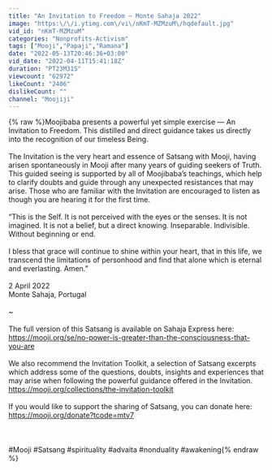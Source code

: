 ```yaml
---
title: "An Invitation to Freedom ~ Monte Sahaja 2022"
image: "https:\/\/i.ytimg.com\/vi\/nKmT-MZMzuM\/hqdefault.jpg"
vid_id: "nKmT-MZMzuM"
categories: "Nonprofits-Activism"
tags: ["Mooji","Papaji","Ramana"]
date: "2022-05-13T20:46:36+03:00"
vid_date: "2022-04-11T15:41:18Z"
duration: "PT23M31S"
viewcount: "62972"
likeCount: "2406"
dislikeCount: ""
channel: "Moojiji"
---
```

{% raw %}Moojibaba presents a powerful yet simple exercise — An Invitation to Freedom. This distilled and direct guidance takes us directly into the recognition of our timeless Being.<br /><br />The Invitation is the very heart and essence of Satsang with Mooji, having arisen spontaneously in Mooji after many years of guiding seekers of Truth. This guided seeing is supported by all of Moojibaba’s teachings, which help to clarify doubts and guide through any unexpected resistances that may arise. Those who are familiar with the Invitation are encouraged to listen as though you are hearing it for the first time. <br /><br />“This is the Self. It is not perceived with the eyes or the senses. It is not imagined. It is not a belief, but a direct knowing. Inseparable. Indivisible. Without beginning or end.<br /><br />I bless that grace will continue to shine within your heart, that in this life, we transcend the limitations of personhood and find that alone which is eternal and everlasting. Amen.”<br /><br />2 April 2022<br />Monte Sahaja, Portugal<br /><br />~<br /><br />The full version of this Satsang is available on Sahaja Express here:<br /><a rel="nofollow" target="blank" href="https://mooji.org/se/no-power-is-greater-than-the-consciousness-that-you-are">https://mooji.org/se/no-power-is-greater-than-the-consciousness-that-you-are</a><br /><br />We also recommend the Invitation Toolkit, a selection of Satsang excerpts which address some of the questions, doubts, insights and experiences that may arise when following the powerful guidance offered in the Invitation. <br /><a rel="nofollow" target="blank" href="https://mooji.org/collections/the-invitation-toolkit">https://mooji.org/collections/the-invitation-toolkit</a><br /><br />If you would like to support the sharing of Satsang, you can donate here:<br /><a rel="nofollow" target="blank" href="https://mooji.org/donate?tcode=mtv7">https://mooji.org/donate?tcode=mtv7</a><br /><br /><br /><br />#Mooji #Satsang #spirituality #advaita #nonduality #awakening{% endraw %}
